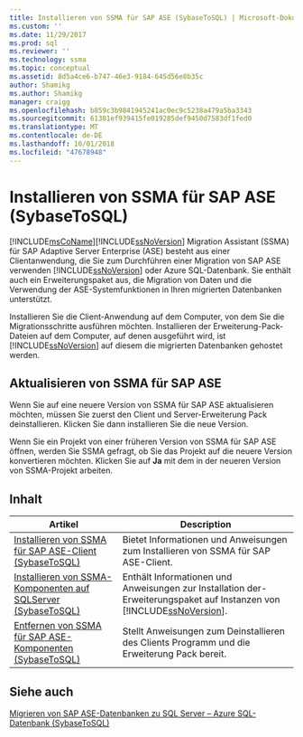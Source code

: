```yaml
---
title: Installieren von SSMA für SAP ASE (SybaseToSQL) | Microsoft-Dokumentation
ms.custom: ''
ms.date: 11/29/2017
ms.prod: sql
ms.reviewer: ''
ms.technology: ssma
ms.topic: conceptual
ms.assetid: 8d5a4ce6-b747-46e3-9184-645d56e8b35c
author: Shamikg
ms.author: Shamikg
manager: craigg
ms.openlocfilehash: b859c3b9841945241ac0ec9c5238a479a5ba3343
ms.sourcegitcommit: 61381ef939415fe019285def9450d7583df1fed0
ms.translationtype: MT
ms.contentlocale: de-DE
ms.lasthandoff: 10/01/2018
ms.locfileid: "47678948"
---
```

# <a name="installing-ssma-for-sap-ase-sybasetosql"></a>Installieren von SSMA für SAP ASE (SybaseToSQL)
[!INCLUDE[msCoName](../../includes/msconame_md.md)][!INCLUDE[ssNoVersion](../../includes/ssnoversion-md.md)] Migration Assistant (SSMA) für SAP Adaptive Server Enterprise (ASE) besteht aus einer Clientanwendung, die Sie zum Durchführen einer Migration von SAP ASE verwenden [!INCLUDE[ssNoVersion](../../includes/ssnoversion-md.md)] oder Azure SQL-Datenbank. Sie enthält auch ein Erweiterungspaket aus, die Migration von Daten und die Verwendung der ASE-Systemfunktionen in Ihren migrierten Datenbanken unterstützt.  
  
Installieren Sie die Client-Anwendung auf dem Computer, von dem Sie die Migrationsschritte ausführen möchten. Installieren der Erweiterung-Pack-Dateien auf dem Computer, auf denen ausgeführt wird, ist [!INCLUDE[ssNoVersion](../../includes/ssnoversion-md.md)] auf diesem die migrierten Datenbanken gehostet werden.  
  
## <a name="upgrading-ssma-for-sap-ase"></a>Aktualisieren von SSMA für SAP ASE  
Wenn Sie auf eine neuere Version von SSMA für SAP ASE aktualisieren möchten, müssen Sie zuerst den Client und Server-Erweiterung Pack deinstallieren. Klicken Sie dann installieren Sie die neue Version.  
  
Wenn Sie ein Projekt von einer früheren Version von SSMA für SAP ASE öffnen, werden Sie SSMA gefragt, ob Sie das Projekt auf die neuere Version konvertieren möchten. Klicken Sie auf **Ja** mit dem in der neueren Version von SSMA-Projekt arbeiten.  
  
## <a name="contents"></a>Inhalt  
  
|Artikel|Description|  
|---------|---------------|  
|[Installieren von SSMA für SAP ASE-Client &#40;SybaseToSQL&#41;](../../ssma/sybase/installing-ssma-for-sybase-client-sybasetosql.md)|Bietet Informationen und Anweisungen zum Installieren von SSMA für SAP ASE-Client.|  
|[Installieren von SSMA-Komponenten auf SQLServer &#40;SybaseToSQL&#41;](../../ssma/sybase/installing-ssma-components-on-sql-server-sybasetosql.md)|Enthält Informationen und Anweisungen zur Installation der-Erweiterungspaket auf Instanzen von [!INCLUDE[ssNoVersion](../../includes/ssnoversion-md.md)].|  
|[Entfernen von SSMA für SAP ASE-Komponenten &#40;SybaseToSQL&#41;](../../ssma/sybase/removing-ssma-for-sybase-components-sybasetosql.md)|Stellt Anweisungen zum Deinstallieren des Clients Programm und die Erweiterung Pack bereit.|  
  
## <a name="see-also"></a>Siehe auch  
[Migrieren von SAP ASE-Datenbanken zu SQL Server – Azure SQL-Datenbank &#40;SybaseToSQL&#41;](../../ssma/sybase/migrating-sybase-ase-databases-to-sql-server-azure-sql-db-sybasetosql.md)  
